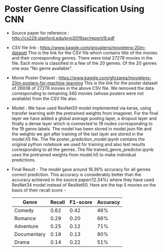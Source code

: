 # Poster Genre Classification Using CNN
- Source paper for reference : http://cs229.stanford.edu/proj2019spr/report/9.pdf
- CSV file link : https://www.kaggle.com/grouplens/movielens-20m-dataset
   This is the link for the CSV file which contains title of the movies and their corresponding genres. There were total 27278 movies in the file. Each movie is classified in a few    of the 20 genres. Of the 20 genres one was "No genre available".
- Movie Poster Dataset  : https://www.kaggle.com/ghrzarea/movielens-20m-posters-for-machine-learning
   This is the link for the poster dataset of 26938 of 27278 movies in the above CSV file. We removed the data corresponding to remaining 340 movies (whose posters were not            available) from the CSV file also.
- Model  : We have used ResNet50 model implemented via keras, using transfer learning with the pretrained weights from imagenet. For the final layer we have added a global average pooling layer, a dropout layer and finally a dense layer which is connected to 19 nodes corresponding to the 19 genre labels. The model has been stored in model.json file and the weights we got after training of the last layer are stored in the model.h5 file. The file poster_prediction_model.ipynb contains the original python notebook we used for training and also test results corresponding to all the genres. The file trained_genre_predictor.ipynb uses the pretrained weights from model.h5 to make individual predictions.
- Final Result - The model gave around 16.36% accuracy for all genres correct prediction. This accuracy is considerably better than the accuracy achieved in the source paper(12.34%) where they have used ResNet34 model instead of ResNet50. Here are the top 5 movies on the basis of their recall score -

   | **Genre**  | **Recall** | **F1-score** | **Accuracy** |
   | ---------- | ---------- | ------------ | ------------ |
   | Comedy     | 0.62       | 0.42         | 46%          |
   | Romance    | 0.29       | 0.20         | 66%          |
   | Adventure  | 0.25       | 0.12         | 71%          |
   | Documentary| 0.18       | 0.13         | 80%          |
   | Drama      | 0.14       | 0.22         | 51%          |
